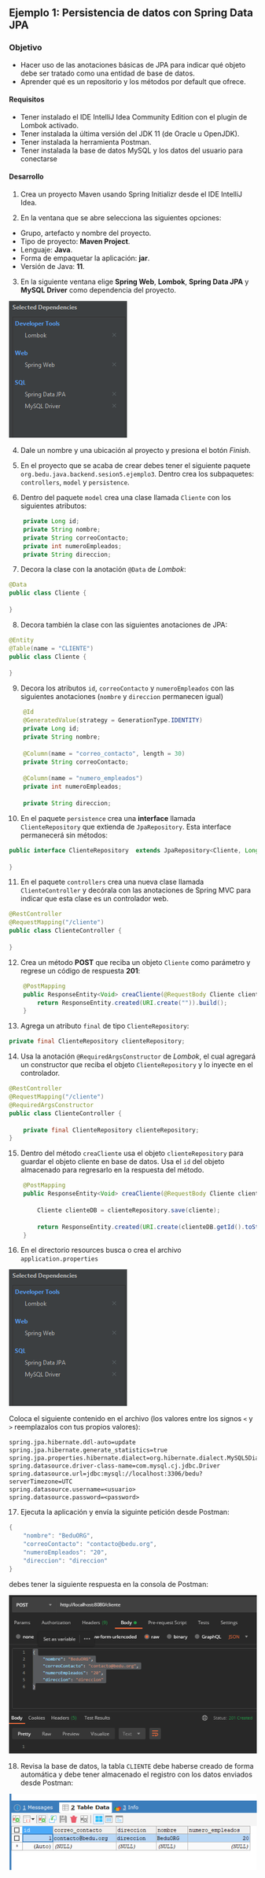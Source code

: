 ## Ejemplo 1: Persistencia de datos con Spring Data JPA

### Objetivo
- Hacer uso de las anotaciones básicas de JPA para indicar qué objeto debe ser tratado como una entidad de base de datos.
- Aprender qué es un repositorio y los métodos por default que ofrece.

#### Requisitos
- Tener instalado el IDE IntelliJ Idea Community Edition con el plugin de Lombok activado.
- Tener instalada la última versión del JDK 11 (de Oracle u OpenJDK).
- Tener instalada la herramienta Postman.
- Tener instalada la base de datos MySQL y los datos del usuario para conectarse


#### Desarrollo

1. Crea un proyecto Maven usando Spring Initializr desde el IDE IntelliJ Idea.

2. En la ventana que se abre selecciona las siguientes opciones:
- Grupo, artefacto y nombre del proyecto.
- Tipo de proyecto: **Maven Project**.
- Lenguaje: **Java**.
- Forma de empaquetar la aplicación: **jar**.
- Versión de Java: **11**.

3. En la siguiente ventana elige **Spring Web**, **Lombok**, **Spring Data JPA** y **MySQL Driver** como dependencia del proyecto.

![imagen](img/img_01.png)

4. Dale un nombre y una ubicación al proyecto y presiona el botón *Finish*.

5. En el proyecto que se acaba de crear debes tener el siguiente paquete `org.bedu.java.backend.sesion5.ejemplo3`. Dentro crea los subpaquetes: `controllers`, `model` y `persistence`.

6. Dentro del paquete `model` crea una clase llamada `Cliente` con los siguientes atributos:
```java
    private Long id;
    private String nombre;
    private String correoContacto;
    private int numeroEmpleados;
    private String direccion;
```
7. Decora la clase con la anotación `@Data` de *Lombok*:
```java
@Data
public class Cliente {

}
```

8. Decora también la clase con las siguientes anotaciones de JPA:
```java
@Entity
@Table(name = "CLIENTE")
public class Cliente {

}
```

9. Decora los atributos `id`, `correoContacto` y `numeroEmpleados` con las siguientes anotaciones (`nombre` y `direccion` permanecen igual)
```java
    @Id
    @GeneratedValue(strategy = GenerationType.IDENTITY)
    private Long id;
    private String nombre;

    @Column(name = "correo_contacto", length = 30)
    private String correoContacto;

    @Column(name = "numero_empleados")
    private int numeroEmpleados;

    private String direccion;
```

10. En el paquete `persistence` crea una **interface** llamada `ClienteRepository` que extienda de `JpaRepository`. Esta interface permanecerá sin métodos:
```java
public interface ClienteRepository  extends JpaRepository<Cliente, Long> {

}
```

11. En el paquete `controllers` crea una nueva clase llamada `ClienteController` y decórala con las anotaciones de Spring MVC para indicar que esta clase es un controlador web.
```java
@RestController
@RequestMapping("/cliente")
public class ClienteController {

}
```

12. Crea un método **POST** que reciba un objeto `Cliente` como parámetro y regrese un código de respuesta **201**:
```java
    @PostMapping
    public ResponseEntity<Void> creaCliente(@RequestBody Cliente cliente){
        return ResponseEntity.created(URI.create("")).build();
    }
```

13. Agrega un atributo `final` de tipo `ClienteRepository`:

```java
private final ClienteRepository clienteRepository;
```

14. Usa la anotación `@RequiredArgsConstructor` de *Lombok*, el cual agregará un constructor que reciba el objeto `ClienteRepository` y lo inyecte en el controlador.
```java
@RestController
@RequestMapping("/cliente")
@RequiredArgsConstructor
public class ClienteController {

    private final ClienteRepository clienteRepository;
}
```

15. Dentro del método `creaCliente` usa el objeto `clienteRepository` para guardar el objeto cliente en base de datos. Usa el `id` del objeto almacenado para regresarlo en la respuesta del método.
```java
    @PostMapping
    public ResponseEntity<Void> creaCliente(@RequestBody Cliente cliente){

        Cliente clienteDB = clienteRepository.save(cliente);

        return ResponseEntity.created(URI.create(clienteDB.getId().toString())).build();
    }
```

16. En el directorio resources busca o crea el archivo `application.properties` 

![imagen](img/img_01.png)

Coloca el siguiente contenido en el archivo (los valores entre los signos `<` y `>` reemplazalos con tus propios valores):
```
spring.jpa.hibernate.ddl-auto=update
spring.jpa.hibernate.generate_statistics=true
spring.jpa.properties.hibernate.dialect=org.hibernate.dialect.MySQL5Dialect
spring.datasource.driver-class-name=com.mysql.cj.jdbc.Driver
spring.datasource.url=jdbc:mysql://localhost:3306/bedu?serverTimezone=UTC
spring.datasource.username=<usuario>
spring.datasource.password=<password>
```

17. Ejecuta la aplicación y envía la siguinte petición desde Postman:
```java
{
    "nombre": "BeduORG",
    "correoContacto": "contacto@bedu.org",
    "numeroEmpleados": "20",
    "direccion": "direccion"
}
```

debes tener la siguiente respuesta en la consola de Postman:

![imagen](img/img_03.png)

18. Revisa la base de datos, la tabla `CLIENTE` debe haberse creado de forma automática y debe tener almacenado el registro con los datos enviados desde Postman:

![imagen](img/img_04.png)
